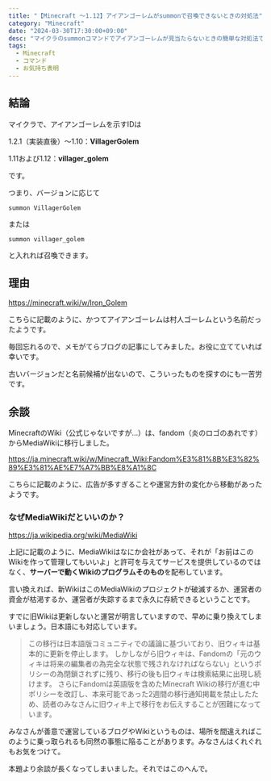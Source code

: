 ```yaml
---
title: "【Minecraft ～1.12】アイアンゴーレムがsummonで召喚できないときの対処法"
category: "Minecraft"
date: "2024-03-30T17:30:00+09:00"
desc: "マイクラのsummonコマンドでアイアンゴーレムが見当たらないときの簡単な対処法です。"
tags: 
  - Minecraft
  - コマンド
  - お気持ち表明
---
```


## 結論

マイクラで、アイアンゴーレムを示すIDは

1.2.1（実装直後）～1.10：**VillagerGolem**

1.11および1.12：**villager_golem**

です。

つまり、バージョンに応じて

```
summon VillagerGolem
```

または

```
summon villager_golem
```

と入れれば召喚できます。

## 理由

https://minecraft.wiki/w/Iron_Golem

こちらに記載のように、かつてアイアンゴーレムは村人ゴーレムという名前だったようです。

毎回忘れるので、メモがてらブログの記事にしてみました。お役に立てていれば幸いです。

古いバージョンだと名前候補が出ないので、こういったものを探すのにも一苦労です。

## 余談

MinecraftのWiki（公式じゃないですが…）は、fandom（炎のロゴのあれです）からMediaWikiに移行しました。

https://ja.minecraft.wiki/w/Minecraft_Wiki:Fandom%E3%81%8B%E3%82%89%E3%81%AE%E7%A7%BB%E8%A1%8C

こちらに記載のように、広告が多すぎることや運営方針の変化から移動があったようです。

### なぜMediaWikiだといいのか？

https://ja.wikipedia.org/wiki/MediaWiki

上記に記載のように、MediaWikiはなにか会社があって、それが「お前はこのWikiを作って管理してもいいよ」と許可を与えてサービスを提供しているのではなく、**サーバーで動くWikiのプログラムそのもの**を配布しています。

言い換えれば、新WikiはこのMediaWikiのプロジェクトが破滅するか、運営者の資金が枯渇するか、運営者が失踪するまで永久に存続できるということです。

すでに旧Wikiは更新しないと運営が明言していますので、早めに乗り換えてしまいましょう。日本語にも対応しています。

> この移行は日本語版コミュニティでの議論に基づいており、旧ウィキは基本的に更新を停止します。
> しかしながら旧ウィキは、Fandomの「元のウィキは将来の編集者の為完全な状態で残されなければならない」というポリシーの為閉鎖されずに残り、移行の後も旧ウィキは検索結果に出現し続けます。
> さらにFandomは英語版を含めたMinecraft Wikiの移行が進む中ポリシーを改訂し、本来可能であった2週間の移行通知掲載を禁止したため、読者のみなさんに旧ウィキ上で移行をお伝えすることが困難になっています。

みなさんが善意で運営しているブログやWikiというものは、場所を間違えればこのように乗っ取られるも同然の事態に陥ることがあります。みなさんはくれぐれもお気をつけて。

本題より余談が長くなってしまいました。それではこのへんで。
